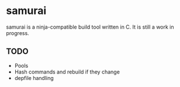 # samurai
samurai is a ninja-compatible build tool written in C. It is still a
work in progress.

## TODO
- Pools
- Hash commands and rebuild if they change
- depfile handling
